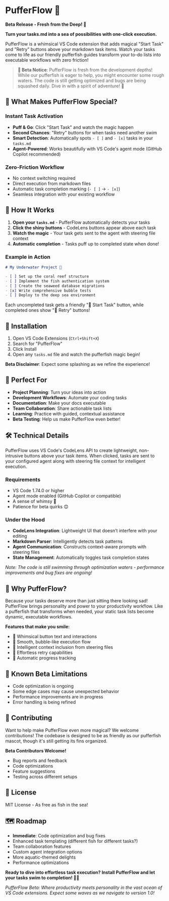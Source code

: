 # PufferFlow 🐡 
**Beta Release - Fresh from the Deep! 🌊**

**Turn your tasks.md into a sea of possibilities with one-click execution.**

PufferFlow is a whimsical VS Code extension that adds magical "Start Task" and "Retry" buttons above your markdown task items. Watch your tasks come to life as our friendly pufferfish guides transform your to-do lists into executable workflows with zero friction!

> **🚧 Beta Notice**: PufferFlow is fresh from the development depths! While our pufferfish is eager to help, you might encounter some rough waters. The code is still getting optimized and bugs are being squashed daily. Dive in with a spirit of adventure! 🐡

## 🐡 What Makes PufferFlow Special?

### Instant Task Activation
- **Puff & Go**: Click "Start Task" and watch the magic happen
- **Second Chances**: "Retry" buttons for when tasks need another swim
- **Smart Detection**: Automatically spots `- [ ]` and `- [x]` tasks in your `tasks.md`
- **Agent-Powered**: Works beautifully with VS Code's agent mode (GitHub Copilot recommended)

### Zero-Friction Workflow
- No context switching required
- Direct execution from markdown files
- Automatic task completion marking (`- [ ]` → `- [x]`)
- Seamless integration with your existing workflow

## 🌊 How It Works

1. **Open your `tasks.md`** - PufferFlow automatically detects your tasks
2. **Click the shiny buttons** - CodeLens buttons appear above each task
3. **Watch the magic** - Your task gets sent to the agent with steering file context
4. **Automatic completion** - Tasks puff up to completed state when done!

### Example in Action

```markdown
# My Underwater Project 🐠

- [ ] Set up the coral reef structure
- [ ] Implement the fish authentication system  
- [ ] Create the seaweed database migrations
- [x] Write comprehensive bubble tests
- [ ] Deploy to the deep sea environment
```

Each uncompleted task gets a friendly "🐡 Start Task" button, while completed ones show "🔄 Retry" buttons!

## 🚀 Installation

1. Open VS Code Extensions (`Ctrl+Shift+X`)
2. Search for "PufferFlow"
3. Click Install
4. Open any `tasks.md` file and watch the pufferfish magic begin!

**Beta Disclaimer**: Expect some splashing as we refine the experience!

## 🎯 Perfect For

- **Project Planning**: Turn your ideas into action
- **Development Workflows**: Automate your coding tasks
- **Documentation**: Make your docs executable
- **Team Collaboration**: Share actionable task lists
- **Learning**: Practice with guided, contextual assistance
- **Beta Testing**: Help us make PufferFlow even better!

## 🛠️ Technical Details

PufferFlow uses VS Code's CodeLens API to create lightweight, non-intrusive buttons above your task items. When clicked, tasks are sent to your configured agent along with steering file context for intelligent execution.

### Requirements
- VS Code 1.74.0 or higher
- Agent mode enabled (GitHub Copilot or compatible)
- A sense of whimsy 🐡
- Patience for beta quirks 😊

### Under the Hood
- **CodeLens Integration**: Lightweight UI that doesn't interfere with your editing
- **Markdown Parser**: Intelligently detects task patterns
- **Agent Communication**: Constructs context-aware prompts with steering files
- **State Management**: Automatically toggles task completion states

*Note: The code is still swimming through optimization waters - performance improvements and bug fixes are ongoing!*

## 🎨 Why PufferFlow?

Because your tasks deserve more than just sitting there looking sad! PufferFlow brings personality and power to your productivity workflow. Like a pufferfish that transforms when needed, your static task lists become dynamic, executable workflows.

**Features that make you smile:**
- 🐡 Whimsical button text and interactions
- 🌊 Smooth, bubble-like execution flow
- 🎯 Intelligent context inclusion from steering files
- 🔄 Effortless retry capabilities
- 📝 Automatic progress tracking

## 🐛 Known Beta Limitations

- Code optimization is ongoing
- Some edge cases may cause unexpected behavior
- Performance improvements are in progress
- Error handling is being refined

## 🤝 Contributing

Want to help make PufferFlow even more magical? We welcome contributions! The codebase is designed to be as friendly as our pufferfish mascot, though it's still getting its fins organized.

**Beta Contributors Welcome!**
- Bug reports and feedback
- Code optimizations
- Feature suggestions
- Testing across different setups

## 📄 License

MIT License - As free as fish in the sea!

## 🗺️ Roadmap

- **Immediate**: Code optimization and bug fixes
- Enhanced task templating (different fish for different tasks?)
- Team collaboration features
- Custom agent integration options
- More aquatic-themed delights
- Performance optimizations

**Ready to dive into effortless task execution? Install PufferFlow and let your tasks swim to completion! 🐡✨**

*PufferFlow Beta: Where productivity meets personality in the vast ocean of VS Code extensions. Expect some waves as we navigate to version 1.0!*
